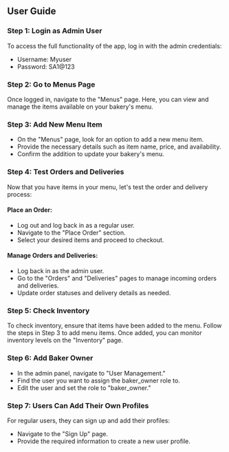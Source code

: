 User Guide
----------

### Step 1: Login as Admin User

To access the full functionality of the app, log in with the admin credentials:

-   Username: Myuser
-   Password: SA1@123

### Step 2: Go to Menus Page

Once logged in, navigate to the "Menus" page. Here, you can view and manage the items available on your bakery's menu.

### Step 3: Add New Menu Item

-   On the "Menus" page, look for an option to add a new menu item.
-   Provide the necessary details such as item name, price, and availability.
-   Confirm the addition to update your bakery's menu.

### Step 4: Test Orders and Deliveries

Now that you have items in your menu, let's test the order and delivery process:

#### Place an Order:

-   Log out and log back in as a regular user.
-   Navigate to the "Place Order" section.
-   Select your desired items and proceed to checkout.

#### Manage Orders and Deliveries:

-   Log back in as the admin user.
-   Go to the "Orders" and "Deliveries" pages to manage incoming orders and deliveries.
-   Update order statuses and delivery details as needed.

### Step 5: Check Inventory

To check inventory, ensure that items have been added to the menu. Follow the steps in Step 3 to add menu items. Once added, you can monitor inventory levels on the "Inventory" page.

### Step 6: Add Baker Owner

-   In the admin panel, navigate to "User Management."
-   Find the user you want to assign the baker_owner role to.
-   Edit the user and set the role to "baker_owner."

### Step 7: Users Can Add Their Own Profiles

For regular users, they can sign up and add their profiles:

-   Navigate to the "Sign Up" page.
-   Provide the required information to create a new user profile.